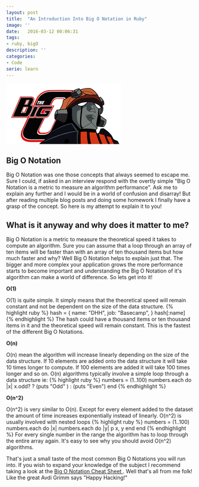 ```yaml
---
layout: post
title:  "An Introduction Into Big O Notation in Ruby"
image: ''
date:   2016-03-12 00:06:31
tags:
- ruby, bigO
description: ''
categories:
- Code
serie: learn
---
```

<img src="/assets/img/bigo.jpg">


## Big O Notation

Big O Notation was one those concepts that always seemed to escape me. Sure I could, if asked in an interview respond with the overtly simple "Big O Notation is a metric to measure an algorithm performance". Ask me to explain any further and I would be in a world of confusion and disarray! But after reading multiple blog posts and doing some  homework I finally have a grasp of the concept. So here is my attempt to explain it to you!

## What is it anyway and why does it matter to me?

Big O Notation is a metric to measure the theoretical speed it takes to compute an algorithm. Sure you can assume that a loop through an array of ten items will be faster than with an array of ten thousand items but how much faster and why? Well Big O Notation helps to explain just that. The bigger and more complex your application grows the more performance starts to become important and understanding the Big O Notation of it's algorithm can make a world of difference. So lets get into it!

<strong> O(1) </strong>

O(1) is quite simple. It simply means that the theoretical speed will remain constant and not be dependent on the size of the data structure.
{% highlight ruby %}
  hash = { name: "DHH", job: "Basecamp", }
  hash[:name]
{% endhighlight %}
The hash could have a thousand items or ten thousand items in it and the theoretical speed will remain constant. This is the fastest of the different Big O Notations.

<strong> O(n) </strong>

O(n) mean the algorithm will increase linearly depending on the size of the data structure. If 10 elements are added onto the data structure it will take 10 times longer to compute. If 100 elements are added it will take 100 times longer and so on. O(n) algorithms typically involve a simple loop through a data structure ie:
{% highlight ruby %}
  numbers = (1..100)
  numbers.each do |x|
    x.odd? ? (puts "Odd" ) : (puts "Even")
  end
{% endhighlight %}


<strong> O(n^2) </strong>

O(n^2) is very similar to O(n). Except for every element added to the dataset the amount of time increases exponentially instead of linearly. O(n^2) is usually involved with nested loops
{% highlight ruby %}
  numbers = (1..100)
  numbers.each do |x|
    numbers.each do |y|
      p x, y
    end
  end
{% endhighlight %}
For every single number in the range the algorithm has to loop through the entire array again. It's easy to see why you should avoid O(n^2) algorithms.

That's just a small taste of the most common Big O Notations you will run into. If you wish to expand your knowledge of the subject I recommend taking a look at the <a href="http://bigocheatsheet.com/">Big O Notation Cheat Sheet </a>. Well that's all from me folk! Like the great Avdi Grimm says "Happy Hacking!"
